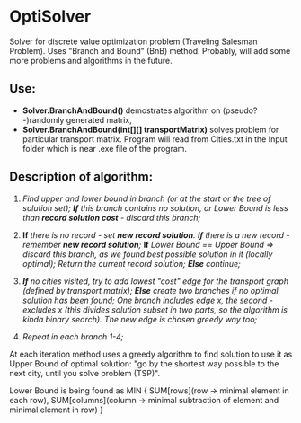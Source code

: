 # OptiSolver
Solver for discrete value optimization problem (Traveling Salesman Problem). Uses "Branch and Bound" (BnB) method.
Probably, will add some more problems and algorithms in the future. 

## Use: 

- **Solver.BranchAndBound()** demostrates algorithm on (pseudo?-)randomly generated matrix, 
- **Solver.BranchAndBound(int[][] transportMatrix)** solves problem for particular transport matrix. Program will read from Cities.txt in the Input folder which is near .exe file of the program.

## Description of algorithm:
  
  1. *Find upper and lower bound in branch (or at the start or the tree of solution set); **If** this branch contains no solution, or Lower Bound is less than **record solution cost** - discard this branch;*
  
  2. **If** *there is no record - set **new record solution**. **If** there is a new record - remember **new record solution**;*
  **If** *Lower Bound == Upper Bound => discard this branch, as we found best possible solution in it (locally optimal); Return the current record solution;
 **Else** continue;*
  
  3. ***If** no cities visited, try to add lowest "cost" edge for the transport graph (defined by transport matrix); 
  **Else** create two branches if no optimal solution has been found; One branch includes edge x, the second - excludes x (this divides solution subset in two parts, so the algorithm is kinda binary search). The new edge is chosen greedy way too;*
  
  5. *Repeat in each branch 1-4;*
  
  At each iteration method uses a greedy algorithm to find solution to use it as Upper Bound of optimal solution: "go by the
  shortest way possible to the next city, until you solve problem (TSP)".
  
  Lower Bound is being found as 
  MIN {
                                     SUM[rows](row -> minimal element in each row), 
                                     SUM[columns](column -> minimal subtraction of element and minimal element in row)
      }
  
  
